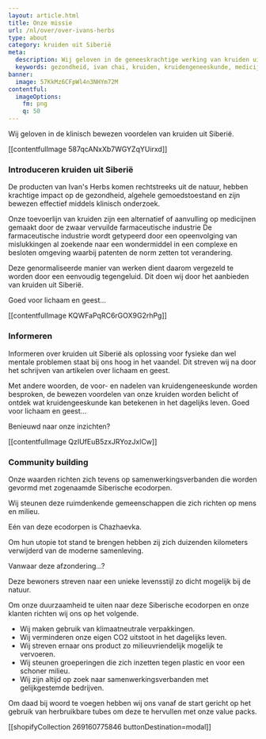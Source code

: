 ```yaml
---
layout: article.html
title: Onze missie
url: /nl/over/over-ivans-herbs
type: about
category: kruiden uit Siberië
meta:
  description: Wij geloven in de geneeskrachtige werking van kruiden uit Siberië. Benieuwd waar ons sociaal en verantwoordelijk gedrag zich op richt?
  keywords: gezondheid, ivan chai, kruiden, kruidengeneeskunde, medicijn, voordelen, lichaam, geest, siberië, introduceren, kruiden, informeren, community building, siberische kruidenthee, milieu, eco7-standaard
banner:
  image: 57KkMz6CFpWl4n3NHYm72M
contentful:
  imageOptions:
    fm: png
    q: 50
---
```

Wij geloven in de klinisch bewezen voordelen van kruiden uit Siberië.

[[contentfulImage 587qcANxXb7WGYZqYUirxd]]

### Introduceren kruiden uit Siberië

De producten van Ivan's Herbs komen rechtstreeks uit de natuur, hebben krachtige impact op de gezondheid, algehele gemoedstoestand en zijn bewezen effectief middels klinisch onderzoek.

Onze toevoerlijn van kruiden zijn een alternatief of aanvulling op medicijnen gemaakt door de zwaar vervuilde farmaceutische industrie De farmaceutische industrie wordt getypeerd door een opeenvolging van mislukkingen al zoekende naar een wondermiddel in een complexe en besloten omgeving waarbij patenten de norm zetten tot verandering.

Deze genormaliseerde manier van werken dient daarom vergezeld te worden door een eenvoudig tegengeluid. Dit doen wij door het aanbieden van kruiden uit Siberië.

Goed voor lichaam en geest...

[[contentfulImage KQWFaPqRC6rGOX9G2rhPg]]

### Informeren

Informeren over kruiden uit Siberië als oplossing voor fysieke dan wel mentale problemen staat bij ons hoog in het vaandel. Dit streven wij na door het schrijven van artikelen over lichaam en geest.

Met andere woorden, de voor- en nadelen van kruidengeneeskunde worden besproken, de bewezen voordelen van onze kruiden worden belicht of ontdek wat kruidengeeskunde kan betekenen in het dagelijks leven.
Goed voor lichaam en geest...

Benieuwd naar onze inzichten?

[[contentfulImage QzIUfEuB5zxJRYozJxlCw]]

### Community building

Onze waarden richten zich tevens op samenwerkingsverbanden die worden gevormd met zogenaamde Siberische ecodorpen.

Wij steunen deze ruimdenkende gemeenschappen die zich richten op mens en milieu.

Eén van deze ecodorpen is Chazhaevka.

Om hun utopie tot stand te brengen hebben zij zich duizenden kilometers verwijderd van de moderne samenleving.

Vanwaar deze afzondering...?

Deze bewoners streven naar een unieke levensstijl zo dicht mogelijk bij de natuur.

Om onze duurzaamheid te uiten naar deze Siberische ecodorpen en onze klanten richten wij ons op het volgende.

* Wij maken gebruik van klimaatneutrale verpakkingen.
* Wij verminderen onze eigen CO2 uitstoot in het dagelijks leven.
* Wij streven ernaar ons product zo milieuvriendelijk mogelijk te vervoeren.
* Wij steunen groeperingen die zich inzetten tegen plastic en voor een schoner milieu.
* Wij zijn altijd op zoek naar samenwerkingsverbanden met gelijkgestemde bedrijven.

Om daad bij woord te voegen hebben wij ons vanaf de start gericht op het gebruik van herbruikbare tubes om deze te hervullen met onze value packs.

[[shopifyCollection 269160775846 buttonDestination=modal]]
